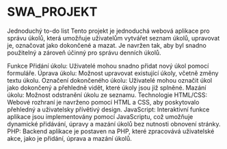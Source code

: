 # SWA_PROJEKT

Jednoduchý to-do list
Tento projekt je jednoduchá webová aplikace pro správu úkolů, která umožňuje uživatelům vytvářet seznam úkolů, upravovat je, označovat jako dokončené a mazat. Je navržen tak, aby byl snadno použitelný a zároveň účinný pro správu denních úkolů.

Funkce
Přidání úkolu: Uživatelé mohou snadno přidat nový úkol pomocí formuláře.
Úprava úkolu: Možnost upravovat existující úkoly, včetně změny textu úkolu.
Označení dokončeného úkolu: Uživatelé mohou označit úkol jako dokončený a přehledně vidět, které úkoly jsou již splněné.
Mazání úkolu: Možnost odstranění úkolu ze seznamu.
Technologie
HTML/CSS: Webové rozhraní je navrženo pomocí HTML a CSS, aby poskytovalo přehledný a uživatelsky přívětivý design.
JavaScript: Interaktivní funkce aplikace jsou implementovány pomocí JavaScriptu, což umožňuje dynamické přidávání, úpravy a mazání úkolů bez nutnosti obnovení stránky.
PHP: Backend aplikace je postaven na PHP, které zpracovává uživatelské akce, jako je přidání, úprava a mazání úkolů.
